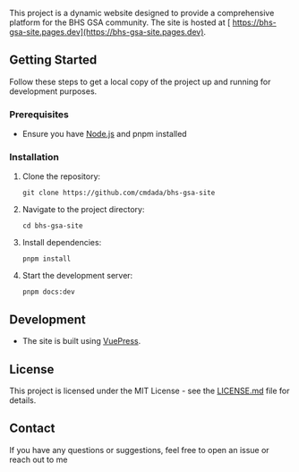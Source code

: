 This project is a dynamic website designed to provide a comprehensive platform for the BHS GSA community. The site is hosted at [
https://bhs-gsa-site.pages.dev](https://bhs-gsa-site.pages.dev).
## Getting Started
Follow these steps to get a local copy of the project up and running for development purposes.
### Prerequisites
- Ensure you have [Node.js](https://nodejs.org/) and pnpm installed
### Installation
1. Clone the repository:
   ```
   git clone https://github.com/cmdada/bhs-gsa-site

2. Navigate to the project directory:
   ```
   cd bhs-gsa-site

3. Install dependencies:
   ```
   pnpm install

4. Start the development server:
   ```
   pnpm docs:dev

## Development
- The site is built using [VuePress](https://vuepress.vuejs.org/).
## License
This project is licensed under the MIT License - see the [LICENSE.md](LICENSE.md) file for details.
## Contact
If you have any questions or suggestions, feel free to open an issue or reach out to me

